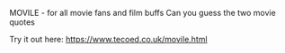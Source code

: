 MOVILE - for all movie fans and film buffs
Can you guess the two movie quotes

Try it out here: https://www.tecoed.co.uk/movile.html
